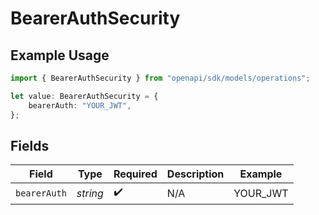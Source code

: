 # BearerAuthSecurity

## Example Usage

```typescript
import { BearerAuthSecurity } from "openapi/sdk/models/operations";

let value: BearerAuthSecurity = {
    bearerAuth: "YOUR_JWT",
};
```

## Fields

| Field              | Type               | Required           | Description        | Example            |
| ------------------ | ------------------ | ------------------ | ------------------ | ------------------ |
| `bearerAuth`       | *string*           | :heavy_check_mark: | N/A                | YOUR_JWT           |